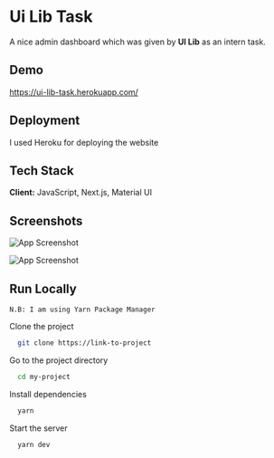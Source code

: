 
# Ui Lib Task

A nice admin dashboard which was given by **UI Lib** as an intern task.




## Demo

https://ui-lib-task.herokuapp.com/
  
## Deployment

I used Heroku for deploying the website
## Tech Stack

**Client:** JavaScript, Next.js, Material UI

  
## Screenshots

![App Screenshot](https://i.ibb.co/86csb8y/screenshot.png)

![App Screenshot](https://i.ibb.co/2Z0K2Fw/screenshot-2.png)

  
## Run Locally

`N.B: I am using Yarn Package Manager`


Clone the project

```bash
  git clone https://link-to-project
```

Go to the project directory

```bash
  cd my-project
```

Install dependencies

```bash
  yarn
```

Start the server

```bash
  yarn dev
```

  
